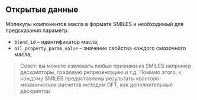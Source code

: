 ## Открытые данные

Молекулы компонентов масла в формате SMILES и необходимый для предсказания
параметр.

- `blend_id` – идентификатор масла;
- `oil_property_param_value` – значение свойства каждого смазочного масла;

> Совет: вы можете извлекать любые признаки из
> SMILES например дескрипторы, графовую репрезентацию и т.д. Помимо этого, к
> каждому SMILES предоставлены результаты квантово-механических расчетов
> методом DFT, как дополнительный дескриптор